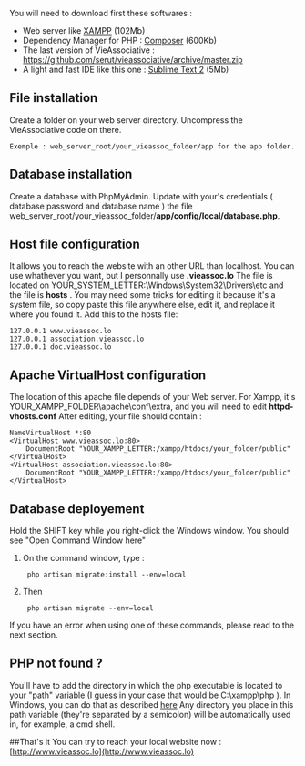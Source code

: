 You will need to download first these softwares :

* Web server like [XAMPP](http://www.apachefriends.org/fr/xampp-windows.html) (102Mb)
* Dependency Manager for PHP : [Composer](http://getcomposer.org) (600Kb)
* The last version of VieAssociative : https://github.com/serut/vieassociative/archive/master.zip
* A light and fast IDE like this one : [Sublime Text 2](http://www.sublimetext.com/2) (5Mb)


## File installation
Create a folder on your web server directory.
Uncompress the VieAssociative code on there.  

	Exemple : web_server_root/your_vieassoc_folder/app for the app folder.



## Database installation

Create a database with PhpMyAdmin.
Update with your's credentials ( database password and database name ) the file web_server_root/your_vieassoc_folder/**app/config/local/database.php**.

## Host file configuration
It allows you to reach the website with an other URL than localhost. You can use whathever you want, but I personnally use **.vieassoc.lo**
The file is located on YOUR_SYSTEM_LETTER:\Windows\System32\Drivers\etc and the file is **hosts** . You may need some tricks for editing it because it's a system file, so copy paste this file anywhere else, edit it, and replace it where you found it.
Add this to the hosts file:
	
	127.0.0.1 www.vieassoc.lo
	127.0.0.1 association.vieassoc.lo
	127.0.0.1 doc.vieassoc.lo


## Apache VirtualHost configuration
The location of this apache file depends of your Web server. For Xampp, it's YOUR_XAMPP_FOLDER\apache\conf\extra, and you will need to edit **httpd-vhosts.conf**
After editing, your file should contain : 

	NameVirtualHost *:80
	<VirtualHost www.vieassoc.lo:80>
	    DocumentRoot "YOUR_XAMPP_LETTER:/xampp/htdocs/your_folder/public"
	</VirtualHost>
	<VirtualHost association.vieassoc.lo:80>
	    DocumentRoot "YOUR_XAMPP_LETTER:/xampp/htdocs/your_folder/public"
	</VirtualHost>

## Database deployement
Hold the SHIFT key while you right-click the Windows window. You should see "Open Command Window here"

1. On the command window, type : 

    	php artisan migrate:install --env=local

2. Then 

    	php artisan migrate --env=local

If you have an error when using one of these commands, please read to the next section.
## PHP not found ?

You'll have to add the directory in which the php executable is located to your "path" variable (I guess in your case that would be C:\xampp\php ). In Windows, you can do that as described [here](http://www.computerhope.com/issues/ch000549.htm)
Any directory you place in this path variable (they're separated by a semicolon) will be automatically used in, for example, a cmd shell.

##That's it
You can try to reach your local website now : [http://www.vieassoc.lo](http://www.vieassoc.lo)

